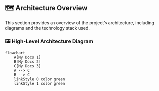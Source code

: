 ## 🗺️ Architecture Overview

This section provides an overview of the project's architecture, including diagrams and the technology stack used.

### 🖼️ High-Level Architecture Diagram

``` mermaid
flowchart
    A[My Docs 1]
    B[My Docs 2]
    C[My Docs 3]
    A --> C
    B --> C
    linkStyle 0 color:green
    linkStyle 1 color:green
```
